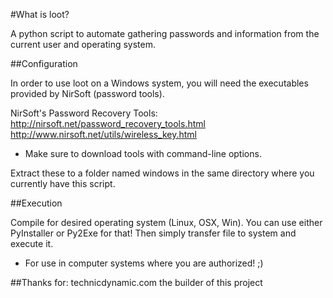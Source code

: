 
#What is loot?

  A python script to automate gathering passwords and 
  information from the current user and operating system.

##Configuration

  In order to use loot on a Windows system, you will need
  the executables provided by NirSoft (password tools).

  NirSoft's Password Recovery Tools:
    http://nirsoft.net/password_recovery_tools.html
	http://www.nirsoft.net/utils/wireless_key.html

  * Make sure to download tools with command-line options.
	
  Extract these to a folder named windows in the same
  directory where you currently have this script.

##Execution

  Compile for desired operating system (Linux, OSX, Win).
  You can use either PyInstaller or Py2Exe for that!
  Then simply transfer file to system and execute it.
  
  - For use in computer systems where you are authorized! ;)

##Thanks for:
technicdynamic.com
the builder of this project